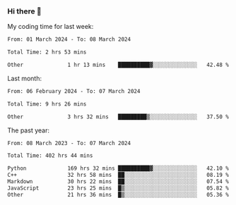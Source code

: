 ### Hi there 👋

My coding time for last week:

<!--START_SECTION:week-->

```txt
From: 01 March 2024 - To: 08 March 2024

Total Time: 2 hrs 53 mins

Other              1 hr 13 mins    ██████████▓░░░░░░░░░░░░░░   42.48 %
```

<!--END_SECTION:week-->

Last month:

<!--START_SECTION:month-->

```txt
From: 06 February 2024 - To: 07 March 2024

Total Time: 9 hrs 26 mins

Other              3 hrs 32 mins   █████████▒░░░░░░░░░░░░░░░   37.50 %
```

<!--END_SECTION:month-->

The past year:

<!--START_SECTION:year-->

```txt
From: 08 March 2023 - To: 07 March 2024

Total Time: 402 hrs 44 mins

Python             169 hrs 32 mins ██████████▓░░░░░░░░░░░░░░   42.10 %
C++                32 hrs 58 mins  ██░░░░░░░░░░░░░░░░░░░░░░░   08.19 %
Markdown           30 hrs 22 mins  ██░░░░░░░░░░░░░░░░░░░░░░░   07.54 %
JavaScript         23 hrs 25 mins  █▒░░░░░░░░░░░░░░░░░░░░░░░   05.82 %
Other              21 hrs 36 mins  █▒░░░░░░░░░░░░░░░░░░░░░░░   05.36 %
```

<!--END_SECTION:year-->
